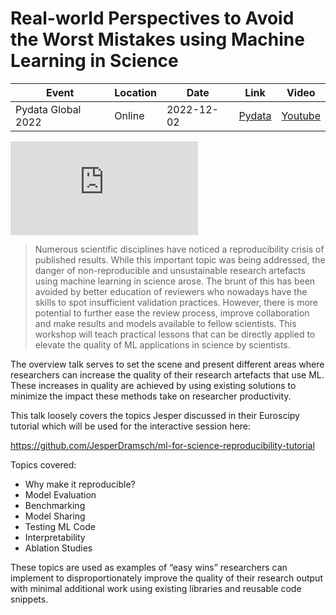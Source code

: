 # Real-world Perspectives to Avoid the Worst Mistakes using Machine Learning in Science


| Event | Location | Date | Link | Video |
| ----- | -------- | ---- | ---- | ----- |
| Pydata Global 2022 | Online | 2022-12-02 | [Pydata](https://global2022.pydata.org/cfp/talk/Y9VFDD/) | [Youtube](https://youtu.be/I1st7eeyo2k) |

<div class="video-container">
<iframe src="https://www.youtube-nocookie.com/embed/videoseries?list=PLib5UZJfdkBBQXiJc0rHeH76jgxtqpsid" frameborder="0" allow="accelerometer; autoplay; encrypted-media; gyroscope; picture-in-picture" allowfullscreen loading="lazy"></iframe>
</div>

> Numerous scientific disciplines have noticed a reproducibility crisis of published results. While this important topic was being addressed, the danger of non-reproducible and unsustainable research artefacts using machine learning in science arose. The brunt of this has been avoided by better education of reviewers who nowadays have the skills to spot insufficient validation practices. However, there is more potential to further ease the review process, improve collaboration and make results and models available to fellow scientists. This workshop will teach practical lessons that can be directly applied to elevate the quality of ML applications in science by scientists.

The overview talk serves to set the scene and present different areas where researchers can increase the quality of their research artefacts that use ML. These increases in quality are achieved by using existing solutions to minimize the impact these methods take on researcher productivity.

This talk loosely covers the topics Jesper discussed in their Euroscipy tutorial which will be used for the interactive session here:

https://github.com/JesperDramsch/ml-for-science-reproducibility-tutorial

Topics covered:

- Why make it reproducible?
- Model Evaluation
- Benchmarking
- Model Sharing
- Testing ML Code
- Interpretability
- Ablation Studies

These topics are used as examples of “easy wins” researchers can implement to disproportionately improve the quality of their research output with minimal additional work using existing libraries and reusable code snippets.
